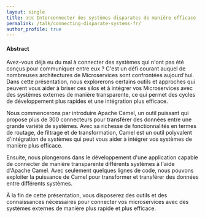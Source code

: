 ```yaml
---
layout: single
title: 🇫🇷 Interconnecter des systèmes disparates de manière efficace
permalink: /talk/connecting-disparate-systems-fr/
author_profile: true
---
```


#### Abstract

Avez-vous déjà eu du mal à connecter des systèmes qui n'ont pas été conçus pour communiquer entre eux ? C'est un défi courant auquel de nombreuses architectures de Microservices sont confrontées aujourd'hui. Dans cette présentation, nous explorerons certains outils et approches qui peuvent vous aider à briser ces silos et à intégrer vos Microservices avec des systèmes externes de manière transparente, ce qui permet des cycles de développement plus rapides et une intégration plus efficace.

Nous commencerons par introduire Apache Camel, un outil puissant qui propose plus de 300 connecteurs pour transférer des données entre une grande variété de systèmes. Avec sa richesse de fonctionnalités en termes de routage, de filtrage et de transformation, Camel est un outil polyvalent d'intégration de systèmes qui peut vous aider à intégrer vos systèmes de manière plus efficace.

Ensuite, nous plongerons dans le développement d'une application capable de connecter de manière transparente différents systèmes à l'aide d'Apache Camel. Avec seulement quelques lignes de code, nous pouvons exploiter la puissance de Camel pour transformer et transférer des données entre différents systèmes.

À la fin de cette présentation, vous disposerez des outils et des connaissances nécessaires pour connecter vos microservices avec des systèmes externes de manière plus rapide et plus efficace.